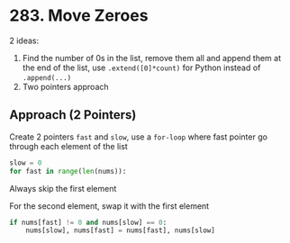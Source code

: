# 283. Move Zeroes

2 ideas:
  1. Find the number of 0s in the list, remove them all and append them at the end of the list, use `.extend([0]*count)` for Python instead of `.append(...)`
  2. Two pointers approach

## Approach (2 Pointers)

Create 2 pointers `fast` and `slow`, use a `for-loop` where fast pointer go through each element of the list

```python
slow = 0
for fast in range(len(nums)):
```

Always skip the first element

For the second element, swap it with the first element

```python
if nums[fast] != 0 and nums[slow] == 0:
    nums[slow], nums[fast] = nums[fast], nums[slow]
```